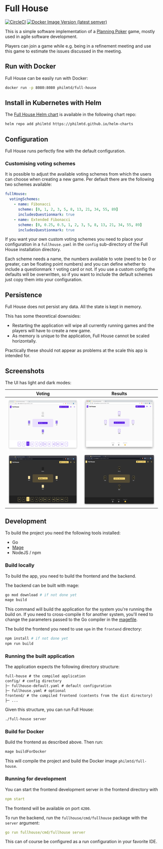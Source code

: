 # Full House

[![CircleCI](https://circleci.com/gh/philmtd/full-house/tree/master.svg?style=svg)](https://circleci.com/gh/philmtd/full-house/tree/master)
[![Docker Image Version (latest semver)](https://img.shields.io/docker/v/philmtd/full-house?color=2496ED&label=philmtd%2Ffull-house&logo=docker&logoColor=white&sort=semver)](https://hub.docker.com/r/philmtd/full-house/tags)

This is a simple software implementation of a [Planning Poker](https://en.wikipedia.org/wiki/Planning_poker) game,
mostly used in agile software development.

Players can join a game while e.g. being in a refinement meeting and use this game to estimate the issues discussed in the meeting.

## Run with Docker

Full House can be easily run with Docker:

```bash
docker run -p 8080:8080 philmtd/full-house
```

## Install in Kubernetes with Helm

The [Full House Helm chart](https://artifacthub.io/packages/helm/philmtd/full-house) is available in the following chart repo:

```bash
helm repo add philmtd https://philmtd.github.io/helm-charts
```

## Configuration

Full House runs perfectly fine with the default configuration.

### Customising voting schemes
It is possible to adjust the available voting schemes from which the users can choose when creating a new game. 
Per default there are the following two schemes available:

```yaml
fullHouse:
  votingSchemes:
    - name: Fibonacci
      scheme: [0, 1, 2, 3, 5, 8, 13, 21, 34, 55, 89]
      includesQuestionmark: true
    - name: Extended Fibonacci
      scheme: [0, 0.25, 0.5, 1, 2, 3, 5, 8, 13, 21, 34, 55, 89]
      includesQuestionmark: true
```

If you want your own custom voting schemes you need to place your configuration in a `fullhouse.yaml` in the `config` sub-directory
of the Full House installation directory.

Each scheme needs a name, the numbers available to vote (need to be 0 or greater, can be floating point numbers) and you can define whether 
to include a questionmark `?` voting card or not. If you use a custom config the defaults will be overwritten, so if you want to include the default
schemes just copy them into your configuration.

## Persistence

Full House does not persist any data. All the state is kept in memory.

This has some theoretical downsides:

* Restarting the application will wipe all currently running games and the players will have to create a new game.
* As memory is unique to the application, Full House cannot be scaled horizontally.

Practically these should not appear as problems at the scale this app is intended for.

## Screenshots

The UI has light and dark modes:

| Voting                                           | Results                                            |
|--------------------------------------------------|----------------------------------------------------|
| ![Voting in light mode](./docs/voting-light.png) | ![Results in light mode](./docs/results-light.png) |
| ![Voting in light mode](./docs/voting-dark.png)  | ![Results in dark mode](./docs/results-dark.png)   |

## Development

To build the project you need the following tools installed:

* Go
* [Mage](https://magefile.org/)
* NodeJS / npm

### Build locally

To build the app, you need to build the frontend and the backend.

The backend can be built with mage:

```bash
go mod download # if not done yet
mage build
```

This command will build the application for the system you're running the build on. If you need to cross-compile it for another
system, you'll need to change the parameters passed to the Go compiler in the [magefile](./magefiles/magefile.go).

The build the frontend you need to use `npm` in the `frontend` directory:

```bash
npm install # if not done yet
npm run build
```

### Running the built application

The application expects the following directory structure:

```
full-house # the compiled application
config/ # config directory
├─ fullhouse-default.yaml # default configuration
├─ fullhouse.yaml # optional
frontend/ # the compiled frontend (contents from the dist directory)
├─ ...
```

Given this structure, you can run Full House:

```bash
./full-house server
```

### Build for Docker

Build the frontend as described above. Then run:

```bash
mage buildForDocker
```

This will compile the project and build the Docker image `philmtd/full-house`.

### Running for development

You can start the frontend development server in the frontend directory with

```yaml
npm start
```

The frontend will be available on port `4200`.

To run the backend, run the `fullhouse/cmd/fullhouse` package with the `server` argument:

```yaml
go run fullhouse/cmd/fullhouse server 
```

This can of course be configured as a run configuration in your favorite IDE.